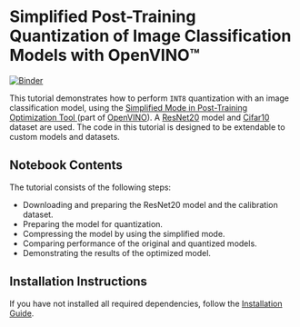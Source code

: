# Simplified Post-Training Quantization of Image Classification Models with OpenVINO™ 
[![Binder](https://mybinder.org/badge_logo.svg)](https://mybinder.org/v2/gh/openvinotoolkit/openvino_notebooks/HEAD?labpath=notebooks%2F114-quantization-simplified-mode%2F114-quantization-simplified-mode.ipynb)

This tutorial demonstrates how to perform `INT8` quantization with an image classification model, using the [Simplified Mode in Post-Training Optimization
Tool ](https://docs.openvino.ai/latest/pot_docs_simplified_mode.html) (part of [OpenVINO](https://docs.openvino.ai/)). A [ResNet20](https://github.com/chenyaofo/pytorch-cifar-models/blob/master/pytorch_cifar_models/resnet.py) model and [Cifar10](http://pytorch.org/vision/main/generated/torchvision.datasets.CIFAR10.html) dataset are used. The code in this tutorial is designed to be extendable to custom models and datasets. 

## Notebook Contents

The tutorial consists of the following steps:

* Downloading and preparing the ResNet20 model and the calibration dataset.
* Preparing the model for quantization.
* Compressing the model by using the simplified mode.
* Comparing performance of the original and quantized models.
* Demonstrating the results of the optimized model.

## Installation Instructions

If you have not installed all required dependencies, follow the [Installation Guide](https://github.com/openvinotoolkit/openvino_notebooks/blob/main/README.md).